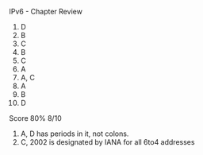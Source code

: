 IPv6 - Chapter Review

1. D
2. B
3. C
4. B
5. C
6. A
7. A, C
8. A
9. B
10. D

Score	80% 8/10

1. A, D has periods in it, not colons.
6. C, 2002 is designated by IANA for all 6to4 addresses
